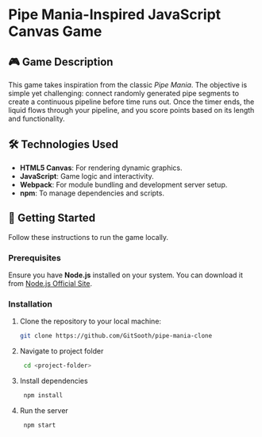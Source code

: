 # Pipe Mania-Inspired JavaScript Canvas Game

## 🎮 Game Description

This game takes inspiration from the classic *Pipe Mania*. The objective is simple yet challenging: connect randomly generated pipe segments to create a continuous pipeline before time runs out. Once the timer ends, the liquid flows through your pipeline, and you score points based on its length and functionality.

## 🛠️ Technologies Used

- **HTML5 Canvas**: For rendering dynamic graphics.
- **JavaScript**: Game logic and interactivity.
- **Webpack**: For module bundling and development server setup.
- **npm**: To manage dependencies and scripts.

## 🚀 Getting Started

Follow these instructions to run the game locally.

### Prerequisites

Ensure you have **Node.js** installed on your system. You can download it from [Node.js Official Site](https://nodejs.org/).

### Installation

1. Clone the repository to your local machine:
   ```bash
   git clone https://github.com/GitSooth/pipe-mania-clone
    ```
   
2. Navigate to project folder
   ```bash
    cd <project-folder>
   ```
   
3. Install dependencies
   ```bash
    npm install
   ```

4. Run the server
   ```bash
    npm start
   ```
